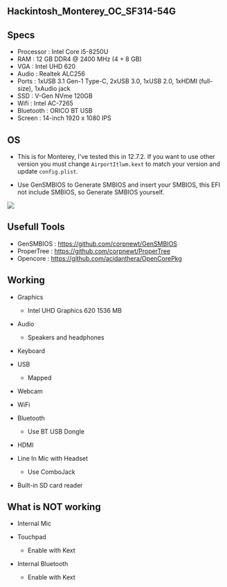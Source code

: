 ## Hackintosh_Monterey_OC_SF314-54G

## Specs

- Processor   : Intel Core i5-8250U
- RAM         : 12 GB DDR4 @ 2400 MHz (4 + 8 GB)
- VGA         : Intel UHD 620
- Audio       : Realtek ALC256
- Ports       : 1xUSB 3.1 Gen-1 Type-C, 2xUSB 3.0, 1xUSB 2.0, 1xHDMI (full-size), 1xAudio jack
- SSD         : V-Gen NVme 120GB
- Wifi        : Intel AC-7265
- Bluetooth   : ORICO BT USB
- Screen      : 14-inch 1920 x 1080 IPS

## OS
- This is for Monterey, I've tested this in 12.7.2. If you want to use other version you must change `AirportItlwm.kext` to match your version and update `config.plist`.

- Use GenSMBIOS to Generate SMBIOS and insert your SMBIOS, this EFI not include SMBIOS, so Generate SMBIOS yourself.

<img src="https://prnt.sc/h2YCMy8EGVbC"/>

## Usefull Tools

- GenSMBIOS     : https://github.com/corpnewt/GenSMBIOS
- ProperTree    : https://github.com/corpnewt/ProperTree
- Opencore      : https://github.com/acidanthera/OpenCorePkg

## Working

- Graphics  
    - Intel UHD Graphics 620 1536 МB

- Audio
    - Speakers and headphones 

- Keyboard

- USB
    - Mapped

- Webcam

- WiFi

- Bluetooth
    - Use BT USB Dongle

- HDMI

- Line In Mic with Headset
    - Use ComboJack

- Built-in SD card reader


## What is NOT working

- Internal Mic

- Touchpad
    - Enable with Kext

- Internal Bluetooth
    - Enable with Kext

